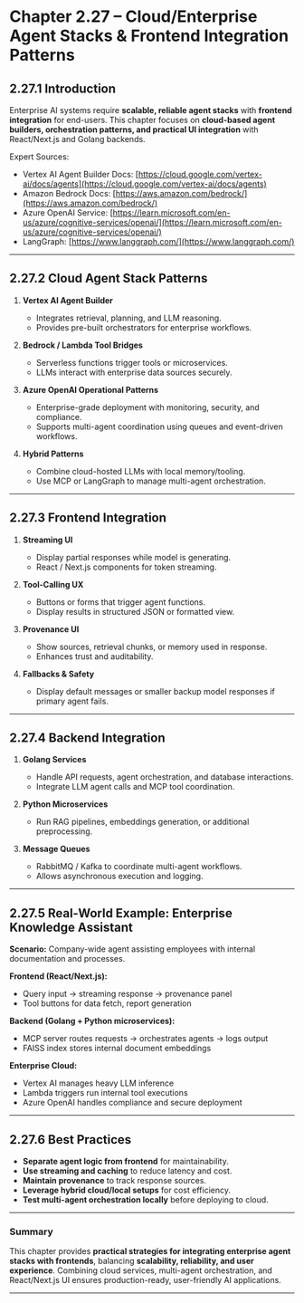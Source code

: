 # Chapter 2.27 – Cloud/Enterprise Agent Stacks & Frontend Integration Patterns

## 2.27.1 Introduction

Enterprise AI systems require **scalable, reliable agent stacks** with **frontend integration** for end-users. This chapter focuses on **cloud-based agent builders, orchestration patterns, and practical UI integration** with React/Next.js and Golang backends.

Expert Sources:

- Vertex AI Agent Builder Docs: [https://cloud.google.com/vertex-ai/docs/agents](https://cloud.google.com/vertex-ai/docs/agents)
- Amazon Bedrock Docs: [https://aws.amazon.com/bedrock/](https://aws.amazon.com/bedrock/)
- Azure OpenAI Service: [https://learn.microsoft.com/en-us/azure/cognitive-services/openai/](https://learn.microsoft.com/en-us/azure/cognitive-services/openai/)
- LangGraph: [https://www.langgraph.com/](https://www.langgraph.com/)

---

## 2.27.2 Cloud Agent Stack Patterns

1. **Vertex AI Agent Builder**

   - Integrates retrieval, planning, and LLM reasoning.
   - Provides pre-built orchestrators for enterprise workflows.

2. **Bedrock / Lambda Tool Bridges**

   - Serverless functions trigger tools or microservices.
   - LLMs interact with enterprise data sources securely.

3. **Azure OpenAI Operational Patterns**

   - Enterprise-grade deployment with monitoring, security, and compliance.
   - Supports multi-agent coordination using queues and event-driven workflows.

4. **Hybrid Patterns**
   - Combine cloud-hosted LLMs with local memory/tooling.
   - Use MCP or LangGraph to manage multi-agent orchestration.

---

## 2.27.3 Frontend Integration

1. **Streaming UI**

   - Display partial responses while model is generating.
   - React / Next.js components for token streaming.

2. **Tool-Calling UX**

   - Buttons or forms that trigger agent functions.
   - Display results in structured JSON or formatted view.

3. **Provenance UI**

   - Show sources, retrieval chunks, or memory used in response.
   - Enhances trust and auditability.

4. **Fallbacks & Safety**
   - Display default messages or smaller backup model responses if primary agent fails.

---

## 2.27.4 Backend Integration

1. **Golang Services**

   - Handle API requests, agent orchestration, and database interactions.
   - Integrate LLM agent calls and MCP tool coordination.

2. **Python Microservices**

   - Run RAG pipelines, embeddings generation, or additional preprocessing.

3. **Message Queues**
   - RabbitMQ / Kafka to coordinate multi-agent workflows.
   - Allows asynchronous execution and logging.

---

## 2.27.5 Real-World Example: Enterprise Knowledge Assistant

**Scenario:** Company-wide agent assisting employees with internal documentation and processes.

**Frontend (React/Next.js):**

- Query input → streaming response → provenance panel
- Tool buttons for data fetch, report generation

**Backend (Golang + Python microservices):**

- MCP server routes requests → orchestrates agents → logs output
- FAISS index stores internal document embeddings

**Enterprise Cloud:**

- Vertex AI manages heavy LLM inference
- Lambda triggers run internal tool executions
- Azure OpenAI handles compliance and secure deployment

---

## 2.27.6 Best Practices

- **Separate agent logic from frontend** for maintainability.
- **Use streaming and caching** to reduce latency and cost.
- **Maintain provenance** to track response sources.
- **Leverage hybrid cloud/local setups** for cost efficiency.
- **Test multi-agent orchestration locally** before deploying to cloud.

---

### Summary

This chapter provides **practical strategies for integrating enterprise agent stacks with frontends**, balancing **scalability, reliability, and user experience**. Combining cloud services, multi-agent orchestration, and React/Next.js UI ensures production-ready, user-friendly AI applications.

---

